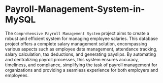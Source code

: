 # Payroll-Management-System-in-MySQL
The `Comprehensive Payroll Management System` project aims to create a robust and efficient system for managing employee salaries. This database project offers a complete salary management solution, encompassing various aspects such as employee data management, attendance tracking, salary calculation, tax deductions, and generating payslips. By automating and centralizing payroll processes, this system ensures accuracy, timeliness, and compliance, simplifying the task of payroll management for organizations and providing a seamless experience for both employers and employees.
